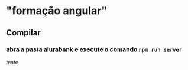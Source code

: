 # "formação angular"
## Compilar
### abra a pasta alurabank e execute o comando ``npm run server``


teste